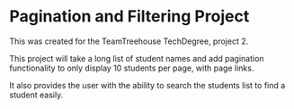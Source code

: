  # Pagination and Filtering Project

 This was created for the TeamTreehouse TechDegree, project 2.

 This project will take a long list of student names and add pagination functionality to only display 10 students per page, with page links.

 It also provides the user with the ability to search the students list to find a student easily.
